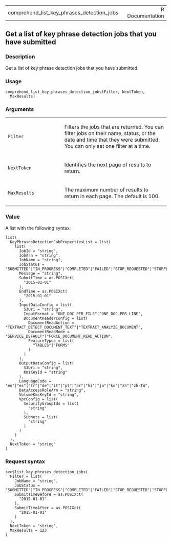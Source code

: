 <table style="width: 100%;">
<tbody>
<tr class="odd">
<td>comprehend_list_key_phrases_detection_jobs</td>
<td style="text-align: right;">R Documentation</td>
</tr>
</tbody>
</table>

## Get a list of key phrase detection jobs that you have submitted

### Description

Get a list of key phrase detection jobs that you have submitted.

### Usage

    comprehend_list_key_phrases_detection_jobs(Filter, NextToken,
      MaxResults)

### Arguments

<table>
<colgroup>
<col style="width: 35%" />
<col style="width: 65%" />
</colgroup>
<tbody>
<tr class="odd">
<td><code
id="comprehend_list_key_phrases_detection_jobs_:_Filter">Filter</code></td>
<td><p>Filters the jobs that are returned. You can filter jobs on their
name, status, or the date and time that they were submitted. You can
only set one filter at a time.</p></td>
</tr>
<tr class="even">
<td><code
id="comprehend_list_key_phrases_detection_jobs_:_NextToken">NextToken</code></td>
<td><p>Identifies the next page of results to return.</p></td>
</tr>
<tr class="odd">
<td><code
id="comprehend_list_key_phrases_detection_jobs_:_MaxResults">MaxResults</code></td>
<td><p>The maximum number of results to return in each page. The default
is 100.</p></td>
</tr>
</tbody>
</table>

### Value

A list with the following syntax:

    list(
      KeyPhrasesDetectionJobPropertiesList = list(
        list(
          JobId = "string",
          JobArn = "string",
          JobName = "string",
          JobStatus = "SUBMITTED"|"IN_PROGRESS"|"COMPLETED"|"FAILED"|"STOP_REQUESTED"|"STOPPED",
          Message = "string",
          SubmitTime = as.POSIXct(
            "2015-01-01"
          ),
          EndTime = as.POSIXct(
            "2015-01-01"
          ),
          InputDataConfig = list(
            S3Uri = "string",
            InputFormat = "ONE_DOC_PER_FILE"|"ONE_DOC_PER_LINE",
            DocumentReaderConfig = list(
              DocumentReadAction = "TEXTRACT_DETECT_DOCUMENT_TEXT"|"TEXTRACT_ANALYZE_DOCUMENT",
              DocumentReadMode = "SERVICE_DEFAULT"|"FORCE_DOCUMENT_READ_ACTION",
              FeatureTypes = list(
                "TABLES"|"FORMS"
              )
            )
          ),
          OutputDataConfig = list(
            S3Uri = "string",
            KmsKeyId = "string"
          ),
          LanguageCode = "en"|"es"|"fr"|"de"|"it"|"pt"|"ar"|"hi"|"ja"|"ko"|"zh"|"zh-TW",
          DataAccessRoleArn = "string",
          VolumeKmsKeyId = "string",
          VpcConfig = list(
            SecurityGroupIds = list(
              "string"
            ),
            Subnets = list(
              "string"
            )
          )
        )
      ),
      NextToken = "string"
    )

### Request syntax

    svc$list_key_phrases_detection_jobs(
      Filter = list(
        JobName = "string",
        JobStatus = "SUBMITTED"|"IN_PROGRESS"|"COMPLETED"|"FAILED"|"STOP_REQUESTED"|"STOPPED",
        SubmitTimeBefore = as.POSIXct(
          "2015-01-01"
        ),
        SubmitTimeAfter = as.POSIXct(
          "2015-01-01"
        )
      ),
      NextToken = "string",
      MaxResults = 123
    )
